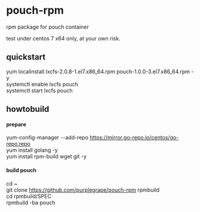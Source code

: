 # pouch-rpm
rpm package for pouch container

test under centos 7 x64 only, at your own risk.

## quickstart
yum localinstall lxcfs-2.0.8-1.el7.x86_64.rpm pouch-1.0.0-3.el7.x86_64.rpm -y  
systemctl enable lxcfs pouch  
systemctl start lxcfs pouch  

## howtobuild
#### prepare
yum-config-manager --add-repo https://mirror.go-repo.io/centos/go-repo.repo  
yum install golang -y  
yum install rpm-build wget git -y  

#### build pouch
cd ~  
git clone https://github.com/purplegrape/pouch-rpm rpmbuild  
cd rpmbuild/SPEC  
rpmbuild -ba pouch  

